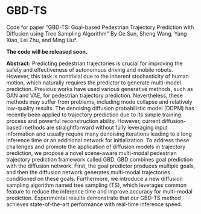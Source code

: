 # GBD-TS
Code for paper "GBD-TS: Goal-based Pedestrian Trajectory Prediction with Diffusion using Tree Sampling Algorithm"
By Ge Sun, Sheng Wang, Yang Xiao, Lei Zhu, and Ming Liu*.

**The code will be released soon.**

**Abstract:**
Predicting pedestrian trajectories is crucial for improving the safety and effectiveness of autonomous driving and mobile robots. However, this task is nontrivial due to the inherent stochasticity of human motion, which naturally requires the predictor to generate multi-model prediction. Previous works have used various generative methods, such as GAN and VAE, for pedestrian trajectory prediction. Nevertheless, these methods may suffer from problems, including mode collapse and relatively low-quality results. The denoising diffusion probabilistic model (DDPM) has recently been applied to trajectory prediction due to its simple training process and powerful reconstruction ability. However, current diffusion-based methods are straightforward without fully leveraging input information and usually require many denoising iterations leading to a long inference time or an additional network for initialization. To address these challenges and promote the application of diffusion models in trajectory prediction, we propose a novel scene-aware multi-modal pedestrian trajectory prediction framework called GBD. GBD combines goal prediction with the diffusion network. First, the goal predictor produces multiple goals, and then the diffusion network generates multi-modal trajectories conditioned on these goals. Furthermore, we introduce a new diffusion sampling algorithm named tree sampling (TS), which leverages common feature to reduce the inference time and improve accuracy for multi-modal prediction. Experimental results demonstrate that our GBD-TS method achieves state-of-the-art performance with real-time inference speed.

